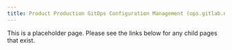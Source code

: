 ```yaml
---
title: Product Production GitOps Configuration Management (ops.gitlab.net)
---
```


This is a placeholder page. Please see the links below for any child pages that exist.
